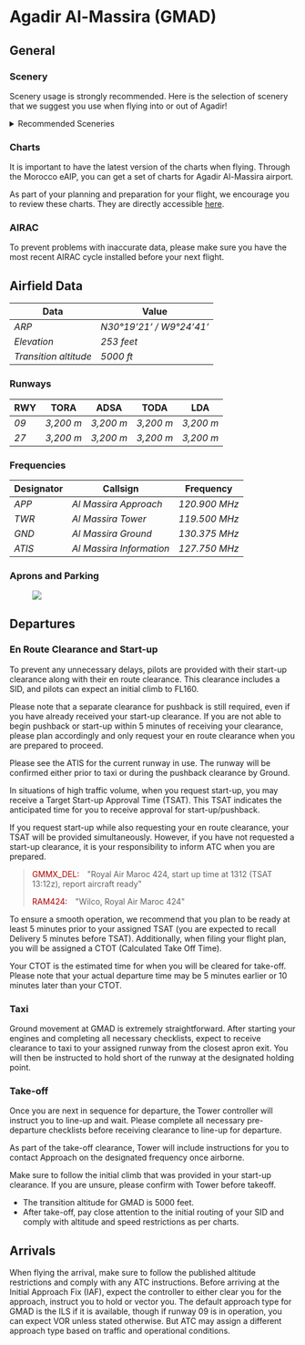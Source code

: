 
<!--
title: Agadir Al-Massira
description: Agadir Al-Massira
published: true
date: 2023-02-27T23:54:00.000Z
tags: 
editor: undefined
dateCreated: 2023-02-27T23:54:00.000Z
-->

# Agadir Al-Massira (GMAD)

## General

### Scenery

<p>Scenery usage is strongly recommended. Here is the selection of scenery that we suggest you use when flying into or out of Agadir!</p>
<details>
<summary>Recommended Sceneries</summary>
<details>
<summary>Microsoft Flight Simulator</summary>
<li><a target="_blank" href="https://secure.simmarket.com/fsdg-agadir-msfs.phtml">Paid: FSDG</a></li>
</details>
<details>
<summary>Prepar3D</summary>
<li><a target="_blank" href="https://secure.simmarket.com/fsdg-agadir-fsx-p3d.phtml">Paid: PrealSoft (P3D v3/v4/v5 & FSX)</a></li>
</details>
<details>
<summary>X-Plane</summary>
<li><a target="_blank" href="https://store.x-plane.org/FSDG--Agadir-XP_p_976.html">Paid: FSDG</a>
</details>
</details>

### Charts

<p>It is important to have the latest version of the charts when flying. Through the Morocco eAIP, you can get a set of charts for Agadir Al-Massira airport.</p>

<p>As part of your planning and preparation for your flight, we encourage you to review these charts. They are directly accessible <a href="https://bit.ly/3CeFrYG"><u>here</u></a>.</p>

### AIRAC

To prevent problems with inaccurate data, please make sure you have the most recent AIRAC cycle installed before your next flight.

## Airfield Data

<table>
  <thead>
    <tr>
      <th>Data</th>
      <th>Value</th>
    </tr>
  </thead>
  <tbody>
    <tr>
      <td class="foo"><em>ARP</em></td>
      <td><em class="foo">N30°19’21’ / W9°24’41’</em></td>
    </tr>
    <tr>
      <td class="foo"><em>Elevation</em></td>
      <td><em class="foo">253 feet</em></td>
    </tr>
    <tr>
      <td class="foo"><em>Transition altitude</em></td>
      <td><em class="foo">5000 ft</em></td>
    </tr>
  </tbody>
</table>

### Runways

<table>
  <thead>
    <tr>
      <th>RWY</th>
      <th>TORA</th>
      <th>ADSA</th>
      <th>TODA</th>
      <th>LDA</th>
    </tr>
  </thead>
  <tbody>
    <tr>
      <td class="foo"><em>09</em></td>
      <td><em class="foo">3,200 m</em></td>
      <td><em class="foo">3,200 m</em></td>
      <td><em class="foo">3,200 m</em></td>
      <td><em class="foo">3,200 m</em></td>
    </tr>
    <tr>
      <td class="foo"><em>27</em></td>
      <td><em class="foo">3,200 m</em></td>
      <td><em class="foo">3,200 m</em></td>
      <td><em class="foo">3,200 m</em></td>
      <td><em class="foo">3,200 m</em></td>
    </tr>
  </tbody>
</table>

### Frequencies

<table>
  <thead>
    <tr>
      <th>Designator</th>
      <th>Callsign</th>
      <th>Frequency</th>
    </tr>
  </thead>
  <tbody>
    <tr>
      <td class="foo"><em>APP</em></td>
      <td><em class="foo">Al Massira Approach</em></td>
      <td><em class="foo">120.900 MHz</em></td>
    </tr>
    <tr>
      <td class="foo"><em>TWR</em></td>
      <td><em class="foo">Al Massira Tower</em></td>
      <td><em class="foo">119.500 MHz</em></td>
    </tr>
    <tr>
      <td class="foo"><em>GND</em></td>
      <td><em class="foo">Al Massira Ground</em></td>
      <td><em class="foo">130.375 MHz</em></td>
    </tr>
    <tr>
      <td class="foo"><em>ATIS</em></td>
      <td><em class="foo">Al Massira Information</em></td>
      <td><em class="foo">127.750 MHz</em></td>
    </tr>
  </tbody>
</table>

### Aprons and Parking

<figure class="image image_resized" style="width:100%;"><img src="https://www.vatsim.ma/wp-content/uploads/2023/05/gmad.png">
</figure>

## Departures

### En Route Clearance and Start-up

<p>To prevent any unnecessary delays, pilots are provided with their start-up clearance along with their en route clearance. This clearance includes a SID, and pilots can expect an initial climb to FL160.</p>

<p>Please note that a separate clearance for pushback is still required, even if you have already received your start-up clearance. If you are not able to begin pushback or start-up within 5 minutes of receiving your clearance, please plan accordingly and only request your en route clearance when you are prepared to proceed.</p>

<p>Please see the ATIS for the current runway in use. The runway will be confirmed either prior to taxi or during the pushback clearance by Ground.</p>

<p>In situations of high traffic volume, when you request start-up, you may receive a Target Start-up Approval Time (TSAT). This TSAT indicates the anticipated time for you to receive approval for start-up/pushback.</p>

<p>If you request start-up while also requesting your en route clearance, your TSAT will be provided simultaneously. However, if you have not requested a start-up clearance, it is your responsibility to inform ATC when you are prepared.</p>

<blockquote>
<div class="text">
  <p><span style="color:rgb(170,0,0);">GMMX_DEL:</span>&emsp;"Royal Air Maroc 424, start up time at 1312 (TSAT 13:12z), report aircraft ready"</p>
  <p><span style="color:rgb(170,0,0);">RAM424:</span>&emsp;"Wilco, Royal Air Maroc 424"</p>
</div>
</blockquote>

<p>To ensure a smooth operation, we recommend that you plan to be ready at least 5 minutes prior to your assigned TSAT (you are expected to recall Delivery 5 minutes before TSAT). Additionally, when filing your flight plan, you will be assigned a CTOT (Calculated Take Off Time).</p>

<p>Your CTOT is the estimated time for when you will be cleared for take-off. Please note that your actual departure time may be 5 minutes earlier or 10 minutes later than your CTOT.</p>

### Taxi

<p>Ground movement at GMAD is extremely straightforward. After starting your engines and completing all necessary checklists, expect to receive clearance to taxi to your assigned runway from the closest apron exit. You will then be instructed to hold short of the runway at the designated holding point.</p>

### Take-off

<p>Once you are next in sequence for departure, the Tower controller will instruct you to line-up and wait. Please complete all necessary pre-departure checklists before receiving clearance to line-up for departure.</p>

<p>As part of the take-off clearance, Tower will include instructions for you to contact Approach on the designated frequency once airborne.</p>

<p>Make sure to follow the initial climb that was provided in your start-up clearance. If you are unsure, please confirm with Tower before takeoff.</p>

<ul>
  <li>The transition altitude for GMAD is 5000 feet.</li>
  <li>After take-off, pay close attention to the initial routing of your SID and comply with altitude and speed restrictions as per charts.</li>
</ul>

## Arrivals

<p>When flying the arrival, make sure to follow the published altitude restrictions and comply with any ATC instructions. Before arriving at the Initial Approach Fix (IAF), expect the controller to either clear you for the approach, instruct you to hold or vector you. The default approach type for GMAD is the ILS if it is available, though if runway 09 is in operation, you can expect VOR unless stated otherwise. But ATC may assign a different approach type based on traffic and operational conditions.</p>
